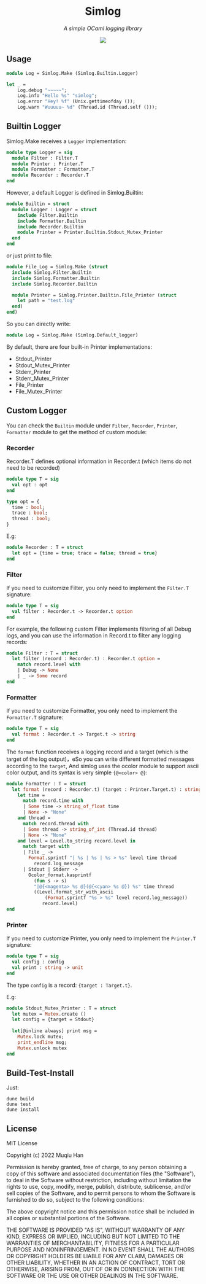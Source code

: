 <div align="center">

# Simlog

*A simple OCaml logging library*

![](https://github.com/muqiuhan/simlog/workflows/build/badge.svg)

</div>

## Usage

```ocaml
module Log = Simlog.Make (Simlog.Builtin.Logger)

let _ =
    Log.debug "~~~~~";
    Log.info "Hello %s" "simlog";
    Log.error "Hey! %f" (Unix.gettimeofday ());
    Log.warn "Wuuuuu~ %d" (Thread.id (Thread.self ()));
```

## Builtin Logger

Simlog.Make receives a `Logger` implementation:
```ocaml
module type Logger = sig
  module Filter : Filter.T
  module Printer : Printer.T
  module Formatter : Formatter.T
  module Recorder : Recorder.T
end
```

However, a default Logger is defined in Simlog.Builtin:
```ocaml
module Builtin = struct
  module Logger : Logger = struct
    include Filter.Builtin
    include Formatter.Builtin
    include Recorder.Builtin
    module Printer = Printer.Builtin.Stdout_Mutex_Printer
  end
end
```

or just print to file:
```ocaml
module File_Log = Simlog.Make (struct
  include Simlog.Filter.Builtin
  include Simlog.Formatter.Builtin
  include Simlog.Recorder.Builtin

  module Printer = Simlog.Printer.Builtin.File_Printer (struct
    let path = "test.log"
  end)
end)
```

So you can directly write:
```ocaml
module Log = Simlog.Make (Simlog.Default_logger)
```

By default, there are four built-in Printer implementations:
- Stdout_Printer
- Stdout_Mutex_Printer
- Stderr_Printer
- Stderr_Mutex_Printer
- File_Printer
- File_Mutex_Printer

## Custom Logger
You can check the `Builtin` module under `Filter`, `Recorder`, `Printer`, `Formatter` module to get the method of custom module:

### Recorder
Recorder.T defines optional information in Recorder.t (which items do not need to be recorded)
```ocaml
module type T = sig
  val opt : opt
end
```

```ocaml
type opt = {
  time : bool;
  trace : bool;
  thread : bool;
}
```

E.g:
```ocaml
module Recorder : T = struct
  let opt = {time = true; trace = false; thread = true}
end
```

### Filter

If you need to customize Filter, you only need to implement the `Filter.T` signature:
```ocaml
module type T = sig
  val filter : Recorder.t -> Recorder.t option
end
```

For example, the following custom Filter implements filtering of all Debug logs, and you can use the information in Record.t to filter any logging records:
```ocaml
module Filter : T = struct
  let filter (record : Recorder.t) : Recorder.t option =
    match record.level with
    | Debug -> None
    | _ -> Some record
end
```

### Formatter

If you need to customize Formatter, you only need to implement the `Formatter.T` signature:
```ocaml
module type T = sig
  val format : Recorder.t -> Target.t -> string
end
```

The `format` function receives a logging record and a target (which is the target of the log output)，eSo you can write different formatted messages according to the `target`, And simlog uses the ocolor module to support ascii color output, and its syntax is very simple `{@<color> @}`:
```ocaml
module Formatter : T = struct
  let format (record : Recorder.t) (target : Printer.Target.t) : string =
    let time =
      match record.time with
      | Some time -> string_of_float time
      | None -> "None"
    and thread =
      match record.thread with
      | Some thread -> string_of_int (Thread.id thread)
      | None -> "None"
    and level = Level.to_string record.level in
      match target with
      | File _ ->
        Format.sprintf "| %s | %s | %s > %s" level time thread
          record.log_message
      | Stdout | Stderr ->
        Ocolor_format.kasprintf
          (fun s -> s)
          "|@{<magenta> %s @}(@{<cyan> %s @}) %s" time thread
          ((Level.format_str_with_ascii
              (Format.sprintf "%s > %s" level record.log_message))
             record.level)
end
```

### Printer

If you need to customize Printer, you only need to implement the `Printer.T` signature:
```ocaml
module type T = sig
  val config : config
  val print : string -> unit
end
```
The type `config` is a record: `{target : Target.t}`.

E.g:
```ocaml
module Stdout_Mutex_Printer : T = struct
  let mutex = Mutex.create ()
  let config = {target = Stdout}
  
  let[@inline always] print msg =
    Mutex.lock mutex;
    print_endline msg;
    Mutex.unlock mutex
end
```

## Build-Test-Install

Just:
```
dune build
dune test
dune install
```

## License
MIT License

Copyright (c) 2022 Muqiu Han

Permission is hereby granted, free of charge, to any person obtaining a copy
of this software and associated documentation files (the "Software"), to deal
in the Software without restriction, including without limitation the rights
to use, copy, modify, merge, publish, distribute, sublicense, and/or sell
copies of the Software, and to permit persons to whom the Software is
furnished to do so, subject to the following conditions:

The above copyright notice and this permission notice shall be included in all
copies or substantial portions of the Software.

THE SOFTWARE IS PROVIDED "AS IS", WITHOUT WARRANTY OF ANY KIND, EXPRESS OR
IMPLIED, INCLUDING BUT NOT LIMITED TO THE WARRANTIES OF MERCHANTABILITY,
FITNESS FOR A PARTICULAR PURPOSE AND NONINFRINGEMENT. IN NO EVENT SHALL THE
AUTHORS OR COPYRIGHT HOLDERS BE LIABLE FOR ANY CLAIM, DAMAGES OR OTHER
LIABILITY, WHETHER IN AN ACTION OF CONTRACT, TORT OR OTHERWISE, ARISING FROM,
OUT OF OR IN CONNECTION WITH THE SOFTWARE OR THE USE OR OTHER DEALINGS IN THE
SOFTWARE.